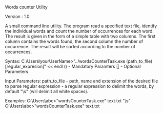 Words counter Utility

Version : 1.0

A small command line utility. 
The program read a specified text file, identify the individual
words and count the number of occurrences for each word.
The result is given in the form of a simple table with two columns.
The first column contains the words found, the second column the number of occurrence.
The result will be sorted according to the number of occurrences.

Syntax:
C.\Users\yourUserName>"../wordsCounterTask.exe (path_to_file) [regular_expresion]" << endl
() - Mandatory Paramters
[] - Optional Parameters

Input Parameters:
    path_to_file - path, name and extension of the desired file to parse
    regular expression - a regular expression to delimit the words, by default "\s" (will delimit all white spaces).

Examples:
    C:\Users\abc>"wordsCounterTask.exe" text.txt "\s" 
	  C:\Users\abc>"wordsCounterTask.exe" text.txt
